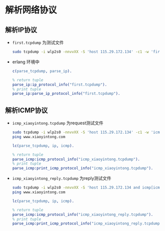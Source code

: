 解析网络协议
==============

解析IP协议
--------------------------
* `first.tcpdump`  为测试文件

  ``` bash
  sudo tcpdump -i wlp2s0 -nnvvXX -S 'host 115.29.172.134' -c1 -w 'first.tcpdump'
  ```

* erlang 环境中

  ``` erlang
  c(parse_tcpdump, parse_ip).

  % return tuple
  parse_ip:ip_protocol_info("first.tcpdump").
  % print tuple
  parse_ip:parse_ip_protocol_info("first.tcpdump").
  ```

解析ICMP协议
-----------
* `icmp_xiaoyintong.tcpdump` 为request测试文件

  ``` bash
  sudo tcpdump -i wlp2s0 -nnvvXX -S 'host 115.29.172.134' -c1 -w 'icmp_xiaoyintong.tcpdump'
  ping www.xiaoyintong.com
  ```

  ``` erlang
  lc(parse_tcpdump, ip, icmp).

  % return tuple
  parse_icmp:icmp_protocol_info("icmp_xiaoyintong.tcpdump").
  % print tuple
  parse_icmp:print_icmp_protocol_info("icmp_xiaoyintong.tcpdump").
  ```

* `icmp_xiaoyintong_reply.tcpdump` 为reply测试文件

    ``` bash
    sudo tcpdump -i wlp2s0 -nnvvXX -S 'host 115.29.172.134 and icmp[icmptype]=icmp-echoreply' -c1 -w 'icmp_xiaoyintong_reply.tcpdump'
    ping www.xiaoyintong.com
    ```

    ``` erlang
  lc(parse_tcpdump, ip, icmp).

  % return tuple
  parse_icmp:icmp_protocol_info("icmp_xiaoyintong_reply.tcpdump").
  % print tuple
  parse_icmp:print_icmp_protocol_info("icmp_xiaoyintong_reply.tcpdump").
    ```
